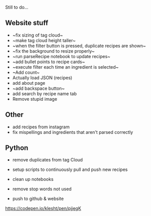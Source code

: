 Still to do...

## Website stuff
- ~fix sizing of tag cloud~
- ~make tag cloud height taller~
- ~when the filter button is pressed, duplicate recipes are shown~
- ~fix the background to resize properly~
- ~run parseRecipe notebook to update recipes~
- ~add bullet points to recipe cards~
- ~execute filter each time an ingredient is selected~
- ~Add count~
- Actually load JSON (recipes)
- add about page
- ~add backspace button~
- add search by recipe name tab
- Remove stupid image

## Other
- add recipes from instagram
- fix mispellings and ingredients that aren't parsed correctly

## Python
- remove duplicates from tag Cloud
- setup scripts to continuously pull and push new recipes
- clean up notebooks
- remove stop words not used

- push to github & website


https://codepen.io/klesht/pen/pjjegK
